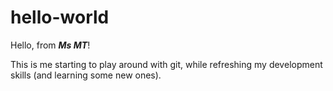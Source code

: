 # hello-world


Hello, from <b><i>Ms MT</i></b>!

This is me starting to play around with git, while refreshing my development skills (and learning some new ones).
